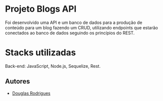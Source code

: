 
# Projeto Blogs API

Foi desenvolvido uma API e um banco de dados para a produção de conteúdo para um blog fazendo um CRUD, utilizando   endpoints que estarão conectados ao  banco de dados seguindo os princípios do REST.


# Stacks utilizadas

Back-end: JavaScript, Node.js, Sequelize, Rest.

## Autores

- [Douglas Rodrigues](https://www.github.com/Douglas-S-Rodrigues)
